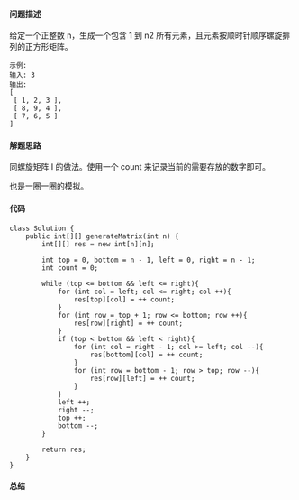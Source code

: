 #### 问题描述
给定一个正整数 n，生成一个包含 1 到 n2 所有元素，且元素按顺时针顺序螺旋排列的正方形矩阵。

    示例:
    输入: 3
    输出:
    [
     [ 1, 2, 3 ],
     [ 8, 9, 4 ],
     [ 7, 6, 5 ]
    ]

#### 解题思路
 同螺旋矩阵 I 的做法。使用一个 count 来记录当前的需要存放的数字即可。
 
 也是一圈一圈的模拟。


#### 代码

    class Solution {
        public int[][] generateMatrix(int n) {
            int[][] res = new int[n][n];
    
            int top = 0, bottom = n - 1, left = 0, right = n - 1;
            int count = 0;
    
            while (top <= bottom && left <= right){
                for (int col = left; col <= right; col ++){
                    res[top][col] = ++ count;
                }
                for (int row = top + 1; row <= bottom; row ++){
                    res[row][right] = ++ count;
                }
                if (top < bottom && left < right){
                    for (int col = right - 1; col >= left; col --){
                        res[bottom][col] = ++ count;
                    }
                    for (int row = bottom - 1; row > top; row --){
                        res[row][left] = ++ count;
                    }
                }
                left ++;
                right --;
                top ++;
                bottom --;
            }
    
            return res;
        }
    }

#### 总结
